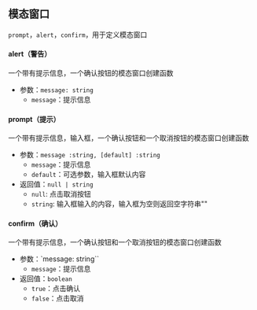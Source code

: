 ## 模态窗口

`prompt`，`alert`，`confirm`，用于定义模态窗口

#### alert（警告）

一个带有提示信息，一个确认按钮的模态窗口创建函数

- 参数：`message: string`
  - `message`：提示信息

#### prompt（提示）

一个带有提示信息，输入框，一个确认按钮和一个取消按钮的模态窗口创建函数

- 参数：`message :string, [default] :string`
  - `message`：提示信息
  - `default`：可选参数，输入框默认内容
- 返回值：`null | string`
  - `null`: 点击取消按钮
  - `string`: 输入框输入的内容，输入框为空则返回空字符串""

#### confirm（确认）

一个带有提示信息，一个确认按钮和一个取消按钮的模态窗口创建函数

- 参数：`message: string``
  - `message`：提示信息
- 返回值：`boolean`
  - `true`：点击确认
  - `false`：点击取消